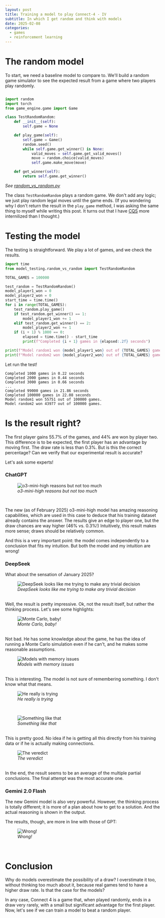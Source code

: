 ```yaml
---
layout: post
title: Training a model to play Connect-4 - IV
subtitle: In which I get random and think with models
date: 2025-02-08
categories:
  - games
  - reinforcement learning
---
```


# The random model

To start, we need a baseline model to compare to. We'll build a random game simulator to see the expected result from a game where two players play randomly.

```python

import random
import torch
from game_engine.game import Game

class TestRandomRandom:
    def __init__(self):
        self.game = None

    def play_game(self):
        self.game = Game()
        random.seed()
        while self.game.get_winner() is None:
            valid_moves = self.game.get_valid_moves()
            move = random.choice(valid_moves)
            self.game.make_move(move)

    def get_winner(self):
        return self.game.get_winner()
```

_See [random_vs_random.py](https://github.com/javiercancela/connect-4/blob/main/1-random/model_testing/random_vs_random.py)_

The class `TestRandomRandom` plays a random game. We don't add any logic; we just play random legal moves until the game ends. (If you wondering why I don't return the result in the `play_game` method, I was asking the same thing to myself while writing this post. It turns out that I have [CQS](https://en.wikipedia.org/wiki/Command%E2%80%93query_separatio) more internilized than I thought.)

# Testing the model

The testing is straightforward. We play a lot of games, and we check the results.

```python
import time
from model_testing.random_vs_random import TestRandomRandom

TOTAL_GAMES = 100000

test_random = TestRandomRandom()
model_player1_won = 0
model_player2_won = 0
start_time = time.time()
for i in range(TOTAL_GAMES):
    test_random.play_game()
    if test_random.get_winner() == 1:
        model_player1_won += 1
    elif test_random.get_winner() == 2:
        model_player2_won += 1
    if (i + 1) % 1000 == 0:
        elapsed = time.time() - start_time
        print(f"Completed {i + 1} games in {elapsed:.2f} seconds")

print(f"Model random1 won {model_player1_won} out of {TOTAL_GAMES} games.")
print(f"Model random2 won {model_player2_won} out of {TOTAL_GAMES} games.")
```

Let run the test!

```
Completed 1000 games in 0.22 seconds
Completed 2000 games in 0.44 seconds
Completed 3000 games in 0.66 seconds
...
Completed 99000 games in 21.86 seconds
Completed 100000 games in 22.08 seconds
Model random1 won 55751 out of 100000 games.
Model random2 won 43977 out of 100000 games.
```

# Is the result right?

The first player gains 55.7% of the games, and 44% are won by player two. This difference is to be expected, the first player has an advantage by moving first. The draw rate is less than 0.3%. But is this the correct percentage? Can we verify that our experimental result is accurate?

Let's ask some experts!

### ChatGPT

<figure>
  <img src="/assets/images/202502/o3-mini-high.png" alt="o3-mini-high reasons but not too much"/>
  <figcaption><em>o3-mini-high reasons but not too much</em></figcaption>
</figure><br/>

The new (as of February 2025) o3-mini-high model has amazing reasoning capabilities, which are used in this case to deduce that his training dataset already contains the answer. The results give an edge to player one, but the draw chances are way higher (46% vs. 0.3%!) Intuitively, this result makes more sense; draws should be relatively common.

And this is a very important point: the model comes independently to a conclusion that fits my intuition. But both the model and my intuition are wrong!

### DeepSeek

What about the sensation of January 2025?

<figure>
  <img src="/assets/images/2025-02-08-20-22-54.png" alt="DeepSeek looks like me trying to make any trivial decision"/>
  <figcaption><em>DeepSeek looks like me trying to make any trivial decision</em></figcaption>
</figure><br/>
Well, the result is pretty impressive. Ok, not the result itself, but rather the thinking process. Let's see some highlights:

<figure><img src="/assets/images/2025-02-08-20-27-00.png" alt="Monte Carlo, baby!"/><figcaption><em>Monte Carlo, baby!</em></figcaption></figure><br/>
Not bad. He has some knowledge about the game, he has the idea of running a Monte Carlo simulation even if he can't, and he makes some reasonable assumptions.

<figure><img src="/assets/images/2025-02-08-20-49-50.png" alt="Models with memory issues"/><figcaption><em>Models with memory issues</em></figcaption></figure><br/>
This is interesting. The model is not sure of remembering something. I don't know what that means.

<figure><img src="/assets/images/2025-02-08-21-12-10.png" alt="He really is trying"/><figcaption><em>He really is trying</em></figcaption></figure><br/>

<figure><img src="/assets/images/2025-02-08-21-31-00.png" alt="Something like that"/><figcaption><em>Something like that</em></figcaption></figure><br/>
This is pretty good. No idea if he is getting all this directly from his training data or if he is actually making connections.

<figure><img src="/assets/images/2025-02-08-21-33-40.png" alt="The veredict"/><figcaption><em>The veredict</em></figcaption></figure><br/>
In the end, the result seems to be an average of the multiple partial conclusions. The final attempt was the most accurate one.

### Gemini 2.0 Flash

The new Gemini model is also very powerful. However, the thinking process is totally different; it is more of a plan about how to get to a solution. And the actual reasoning is shown in the output.

The results, though, are more in line with those of GPT:

<figure><img src="/assets/images/2025-02-08-21-43-10.png" alt="Wrong!"/><figcaption><em>Wrong!</em></figcaption></figure><br/>

# Conclusion

Why do models overestimate the possibility of a draw? I overstimate it too, without thinking too much about it, because real games tend to have a higher draw rate. Is that the case for the models?

In any case, Connect 4 is a game that, when played randomly, ends in a draw very rarely, with a small but significant advantage for the first player. Now, let's see if we can train a model to beat a random player.
